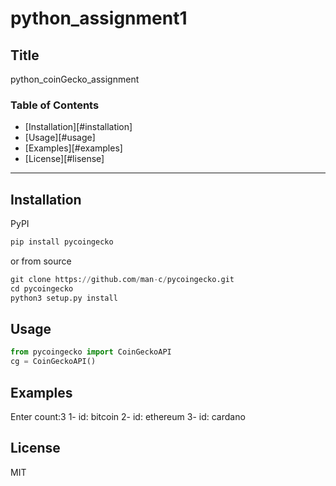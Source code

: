 # python_assignment1

## Title
python_coinGecko_assignment

### Table of Contents
- [Installation][#installation]
- [Usage][#usage]
- [Examples][#examples]
- [License][#lisense]

---

## Installation

PyPI

```python
pip install pycoingecko
``` 
or from source

```python
git clone https://github.com/man-c/pycoingecko.git
cd pycoingecko
python3 setup.py install
```

## Usage

```python
from pycoingecko import CoinGeckoAPI
cg = CoinGeckoAPI()
```

## Examples
Enter count:3
1- id: bitcoin
2- id: ethereum
3- id: cardano

## License

MIT
